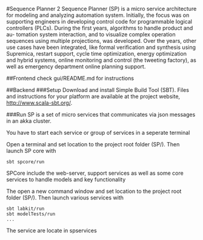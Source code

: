 #Sequence Planner 2
Sequence Planner (SP) is a micro service architecture for modeling and analyzing automation system. 
Initially, the focus was on supporting engineers in developing control
code for programmable logical controllers (PLCs). During the first years, 
algorithms to handle product and au- tomation system interaction, 
and to visualize complex operation sequences using multiple projections, 
was developed. Over the years, other use cases have been integrated, 
like formal verification and synthesis using Supremica, restart support, 
cycle time optimization, energy optimization and hybrid systems, 
online monitoring and control (the tweeting factory), 
as well as emergency department online planning support. 
 
##Frontend
check gui/README.md for instructions 

##Backend
###Setup
Download and install Simple Build Tool (SBT). Files and instructions for your platform are available at the project website, http://www.scala-sbt.org/.

###Run
SP is a set of micro services that communicates via json messages in an akka cluster. 

You have to start each service or group of services in a seperate terminal

Open a terminal and set location to the project root folder (SP/). Then launch SP core with  
```
sbt spcore/run
```
SPCore include the web-server, support services as well as some core services to handle models and key functionality

The open a new command window and set location to the project root folder (SP/). Then launch various services with
```
sbt labkit/run
sbt modelTests/run
...
```
The service are locate in spservices

